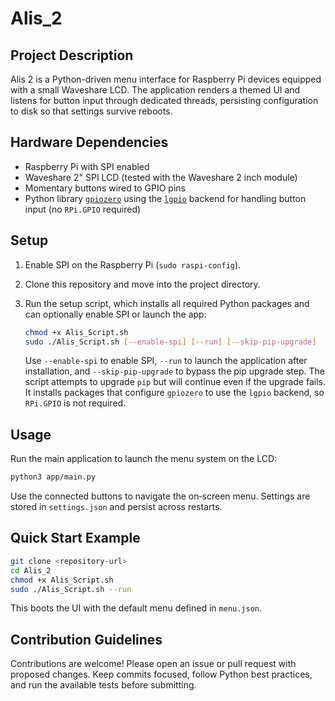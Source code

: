 # Alis_2

## Project Description
Alis 2 is a Python-driven menu interface for Raspberry Pi devices equipped with a small Waveshare LCD.  The application renders a themed UI and listens for button input through dedicated threads, persisting configuration to disk so that settings survive reboots.

## Hardware Dependencies
- Raspberry Pi with SPI enabled
- Waveshare 2" SPI LCD (tested with the Waveshare 2 inch module)
- Momentary buttons wired to GPIO pins
- Python library [`gpiozero`](https://gpiozero.readthedocs.io/) using the [`lgpio`](https://pypi.org/project/lgpio/) backend for handling button input (no `RPi.GPIO` required)

## Setup
1. Enable SPI on the Raspberry Pi (`sudo raspi-config`).
2. Clone this repository and move into the project directory.
3. Run the setup script, which installs all required Python packages and can optionally enable SPI or launch the app:

    ```bash
    chmod +x Alis_Script.sh
    sudo ./Alis_Script.sh [--enable-spi] [--run] [--skip-pip-upgrade]
    ```

    Use `--enable-spi` to enable SPI, `--run` to launch the application after installation, and `--skip-pip-upgrade` to bypass the pip upgrade step. The script attempts to upgrade `pip` but will continue even if the upgrade fails. It installs packages that configure `gpiozero` to use the `lgpio` backend, so `RPi.GPIO` is not required.


## Usage
Run the main application to launch the menu system on the LCD:

```bash
python3 app/main.py
```

Use the connected buttons to navigate the on‑screen menu.  Settings are stored in `settings.json` and persist across restarts.

## Quick Start Example

```bash
git clone <repository-url>
cd Alis_2
chmod +x Alis_Script.sh
sudo ./Alis_Script.sh --run
```

This boots the UI with the default menu defined in `menu.json`.

## Contribution Guidelines
Contributions are welcome!  Please open an issue or pull request with proposed changes.  Keep commits focused, follow Python best practices, and run the available tests before submitting.
